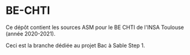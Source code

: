 # BE-CHTI

Ce dépôt contient les sources ASM pour le BE CHTI de l'INSA Toulouse (année 2020-2021).

Ceci est la branche dédiée au projet Bac à Sable Step 1.
